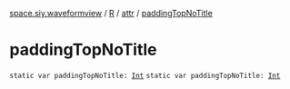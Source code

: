 [space.siy.waveformview](../../index.md) / [R](../index.md) / [attr](index.md) / [paddingTopNoTitle](./padding-top-no-title.md)

# paddingTopNoTitle

`static var paddingTopNoTitle: `[`Int`](https://kotlinlang.org/api/latest/jvm/stdlib/kotlin/-int/index.html)
`static var paddingTopNoTitle: `[`Int`](https://kotlinlang.org/api/latest/jvm/stdlib/kotlin/-int/index.html)